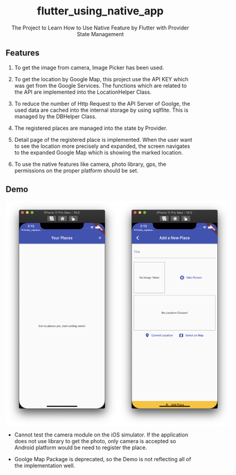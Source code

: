 <h1 align="center">flutter_using_native_app</h1>
<div align="center">
    The Project to Learn How to Use Native Feature by Flutter with Provider State Management
</div>

## Features

1. To get the image from camera, Image Picker has been used.

2. To get the location by Google Map, this project use the API KEY which was get from the Google Services. The functions which are related to the API are implemented into the LocationHelper Class.

3. To reduce the number of Http Request to the API Server of Goolge, the used data are cached into the internal storage by using sqlflite. This is managed by the DBHelper Class.

4. The registered places are managed into the state by Provider.

5. Detail page of the registered place is implemented. When the user want to see the location more precisely and expanded, the screen navigates to the expanded Google Map which is showing the marked location.

6. To use the native features like camera, photo library, gps, the permissions on the proper platform should be set.

## Demo

<div style="display:flex" align="center">
    <img src="images/1.png" alt="1" width="300"/>
    <img src="images/2.png" alt="2" width="300"/>
</div>

-   Cannot test the camera module on the iOS simulator. If the application does not use library to get the photo, only camera is accepted so Android platform would be need to register the place.

-   Goolge Map Package is deprecated, so the Demo is not reflecting all of the implementation well.
